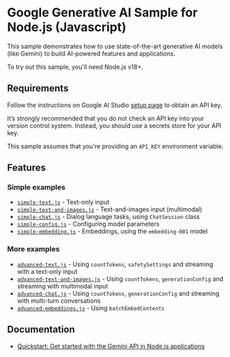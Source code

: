 # Google Generative AI Sample for Node.js (Javascript)

This sample demonstrates how to use state-of-the-art
generative AI models (like Gemini) to build AI-powered features and applications.

To try out this sample, you'll need Node.js v18+.

## Requirements

Follow the instructions on Google AI Studio [setup page](https://makersuite.google.com/app/apikey) to obtain an API key.

It’s strongly recommended that you do not check an API key into your version control system. Instead, you should use a secrets store for your API key.

This sample assumes that you're providing an `API_KEY` environment variable.

## Features

### Simple examples

- [`simple-text.js`](simple-text.js) - Text-only input
- [`simple-text-and-images.js`](simple-text-and-images.js) - Text-and-images input (multimodal)
- [`simple-chat.js`](simple-chat.js) - Dialog language tasks, using `ChatSession` class
- [`simple-config.js`](simple-config.js) - Configuring model parameters
- [`simple-embedding.js`](simple-embedding.js) - Embeddings, using the `embedding-001` model

### More examples

- [`advanced-text.js`](advanced-text.js) - Using `countTokens`, `safetySettings` and streaming with a text-only input
- [`advanced-text-and-images.js`](advanced-text-and-images.js) - Using `countTokens`, `generationConfig` and streaming with multimodal input
- [`advanced-chat.js`](advanced-chat.js) - Using `countTokens`, `generationConfig` and streaming with multi-turn conversations
- [`advanced-embeddings.js`](advanced-embeddings.js) - Using `batchEmbedContents`

## Documentation

- [Quickstart: Get started with the Gemini API in Node.js applications](https://ai.google.dev/tutorials/node_quickstart)
